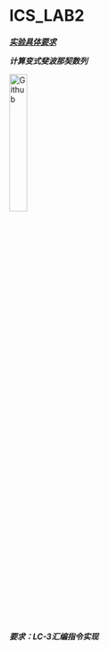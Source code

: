 # ICS_LAB2

***[实验具体要求](https://ics.liuly.moe/labs/lab2.html)***

***计算变式斐波那契数列***

<img width="25%" align="center" alt="Github" src="https://github.com/xiaoma-ustc/2022_USTC_Introduction-to-Computing-System/tree/main/lab/lab2/report/img1.png" />


***要求：LC-3汇编指令实现***
